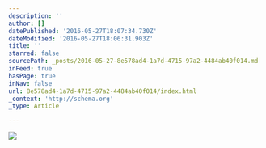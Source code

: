 ```yaml
---
description: ''
author: []
datePublished: '2016-05-27T18:07:34.730Z'
dateModified: '2016-05-27T18:06:31.903Z'
title: ''
starred: false
sourcePath: _posts/2016-05-27-8e578ad4-1a7d-4715-97a2-4484ab40f014.md
inFeed: true
hasPage: true
inNav: false
url: 8e578ad4-1a7d-4715-97a2-4484ab40f014/index.html
_context: 'http://schema.org'
_type: Article

---
```

![](https://the-grid-user-content.s3-us-west-2.amazonaws.com/fa640057-c8aa-49a3-a6c4-52860199fcb0.jpg)